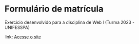 # Formulário de matrícula

Exercício desenvolvido para a disciplina de Web I (Turma 2023 - UNIFESSPA)

link: <a href="">Acesse o site</a>
